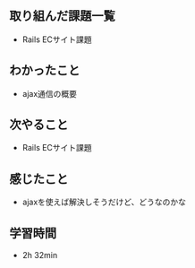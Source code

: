 ## 取り組んだ課題一覧
- Rails ECサイト課題
## わかったこと
- ajax通信の概要
## 次やること
- Rails ECサイト課題
## 感じたこと
- ajaxを使えば解決しそうだけど、どうなのかな
## 学習時間
- 2h 32min